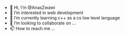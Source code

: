 - 👋 Hi, I’m @AnasZwawi
- 👀 I’m interested in web development
- 🌱 I’m currently learning c++ as a cs low level language
- 💞️ I’m looking to collaborate on ...
- 📫 How to reach me ...


